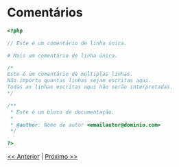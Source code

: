 # Comentários

```php
<?php

// Este é um comentário de linha única.

# Mais um comentário de linha única.

/*
Este é um comentário de múltiplas linhas.
Não importa quantas linhas sejam escritas aqui.
Todas as linhas escritas aqui não serão interpretadas.
*/

/**
 * Este é um bloco de documentação.
 *
 * @author: Nome do autor <emailautor@dominio.com>
 */

?>
```

[<< Anterior](https://github.com/agenciasys/as-capacita/blob/master/PHP-basics/ImprimindoEmTela.md#imprimindo-valores-em-tela)
|
[Próximo >>](https://github.com/agenciasys/as-capacita/blob/master/PHP-basics/Variaveis.md#variaveis)
